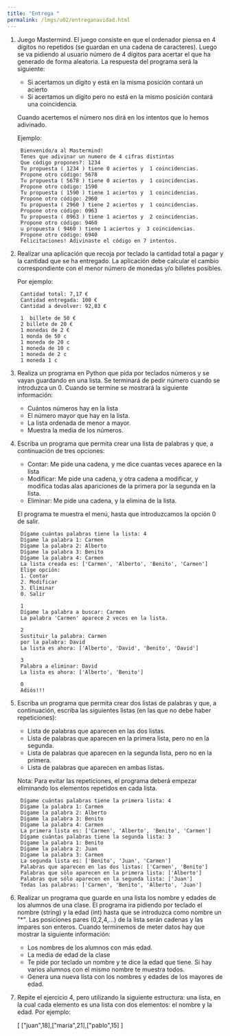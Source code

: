 ```yaml
---
title: "Entrega "
permalink: /lmgs/u02/entreganavidad.html
---
```


1. Juego Mastermind. El juego consiste en que el ordenador piensa en 4 dígitos no repetidos (se guardan en una cadena de caracteres). Luego se va pidiendo al usuario número de 4 dígitos para acertar el que ha generado de forma aleatoria. La respuesta del programa será la siguiente:

	* Si acertamos un dígito y está en la misma posición contará un acierto
	* Si acertamos un dígito pero no está en la mismo posición contará una coincidencia.

	Cuando acertemos el número nos dirá en los intentos que lo hemos adivinado.

	Ejemplo:

		Bienvenido/a al Mastermind!
		Tenes que adivinar un numero de 4 cifras distintas
		Que código propones?: 1234
		Tu propuesta ( 1234 ) tiene 0 aciertos y  1 coincidencias.
		Propone otro código: 5678
		Tu propuesta ( 5678 ) tiene 0 aciertos y  1 coincidencias.
		Propone otro código: 1590
		Tu propuesta ( 1590 ) tiene 1 aciertos y  1 coincidencias.
		Propone otro código: 2960
		Tu propuesta ( 2960 ) tiene 2 aciertos y  1 coincidencias.
		Propone otro código: 0963
		Tu propuesta ( 0963 ) tiene 1 aciertos y  2 coincidencias.
		Propone otro código: 9460
		u propuesta ( 9460 ) tiene 1 aciertos y  3 coincidencias.
		Propone otro código: 6940
		Felicitaciones! Adivinaste el código en 7 intentos.

2. Realizar una aplicación que recoja por teclado la cantidad total a pagar y la cantidad que se ha entregado. La aplicación debe calcular el cambio correspondiente con el menor número de monedas y/o billetes posibles.

	Por ejemplo:

		Cantidad total: 7,17 €
		Cantidad entregada: 100 €
		Cantidad a devolver: 92,83 €

		1  billete de 50 €
		2 billete de 20 €
		1 monedas de 2 €
		1 monda de 50 c
		1 moneda de 20 c
		1 moneda de 10 c
		1 moneda de 2 c
		1 moneda 1 c

3. Realiza un programa en Python que pida por teclados números y se vayan guardando en una lista. Se terminará de pedir número cuando se introduzca un 0. Cuando se termine se mostrará la siguiente información:

	* Cuántos números hay en la lista
	* El número mayor que hay en la lista.
	* La lista ordenada de menor a mayor.
	* Muestra la media de los números.

4. Escriba un programa que permita crear una lista de palabras y que, a continuación de tres opciones: 

	* Contar: Me pide una cadena, y me dice cuantas veces aparece en la lista
	* Modificar: Me pide una cadena, y otra cadena a modificar, y modifica todas alas apariciones de la primera por la segunda en la lista.
	* Eliminar: Me pide una cadena, y la elimina de la lista.

	El programa te muestra el menú, hasta que introduzcamos la opción 0 de salir.

		Dígame cuántas palabras tiene la lista: 4
		Dígame la palabra 1: Carmen
		Dígame la palabra 2: Alberto
		Dígame la palabra 3: Benito
		Dígame la palabra 4: Carmen
		La lista creada es: ['Carmen', 'Alberto', 'Benito', 'Carmen']
		Elige opción:
		1. Contar
		2. Modificar
		3. Eliminar	
		0. Salir	

		1
		Dígame la palabra a buscar: Carmen
		La palabra 'Carmen' aparece 2 veces en la lista.		

		2
		Sustituir la palabra: Carmen
		por la palabra: David
		La lista es ahora: ['Alberto', 'David', 'Benito', 'David']		

		3
		Palabra a eliminar: David
		La lista es ahora: ['Alberto', 'Benito']	

		0
		Adiós!!!

5. Escriba un programa que permita crear dos listas de palabras y que, a continuación, escriba las siguientes listas (en las que no debe haber repeticiones):

	* Lista de palabras que aparecen en las dos listas.
	* Lista de palabras que aparecen en la primera lista, pero no en la segunda.
	* Lista de palabras que aparecen en la segunda lista, pero no en la primera.
	* Lista de palabras que aparecen en ambas listas.

	Nota: Para evitar las repeticiones, el programa deberá empezar eliminando los elementos repetidos en cada lista.

		Dígame cuántas palabras tiene la primera lista: 4
		Dígame la palabra 1: Carmen
		Dígame la palabra 2: Alberto
		Dígame la palabra 3: Benito
		Dígame la palabra 4: Carmen
		La primera lista es: ['Carmen', 'Alberto', 'Benito', 'Carmen']
		Dígame cuántas palabras tiene la segunda lista: 3
		Dígame la palabra 1: Benito
		Dígame la palabra 2: Juan
		Dígame la palabra 3: Carmen
		La segunda lista es: ['Benito', 'Juan', 'Carmen']
		Palabras que aparecen en las dos listas: ['Carmen', 'Benito']
		Palabras que sólo aparecen en la primera lista: ['Alberto']
		Palabras que sólo aparecen en la segunda lista: ['Juan']
		Todas las palabras: ['Carmen', 'Benito', 'Alberto', 'Juan']	

6. Realizar un programa que guarde en una lista los nombre y edades de los alumnos de una clase. El programa ira pidiendo por teclado el nombre (string) y la edad (int) hasta que se introduzca como nombre un "\*". Las posiciones pares (0,2,4,...) de la lista serán cadenas y las impares son enteros. Cuando terminemos de meter datos hay que mostrar la siguiente información:

	* Los nombres de los alumnos con más edad.
	* La media de edad de la clase
	* Te pide por teclado un nombre y te dice la edad que tiene. Si hay varios alumnos con el mismo nombre te muestra todos.
	* Genera una nueva lista con los nombres y edades de los mayores de edad.

7. Repite el ejercicio 4, pero utilizando la siguiente estructura: una lista, en la cual cada elemento es una lista con dos elementos: el nombre y la edad. Por ejemplo:

	[ ["juan",18],["maría",21],["pablo",15] ]